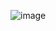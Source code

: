 ![image](https://github.com/d0natel10/Select-form-vue/assets/135552346/c3f19165-b731-433e-ae5d-446eef73d490)
